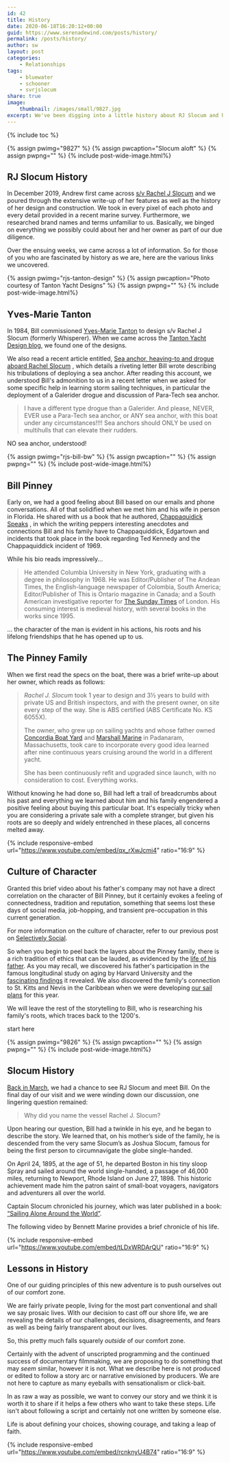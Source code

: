 ```yaml
---
id: 42
title: History
date: 2020-06-18T16:20:12+00:00
guid: https://www.serenadewind.com/posts/history/
permalink: /posts/history/
author: sw
layout: post
categories:
    - Relationships
tags:
    - bluewater
    - schooner
    - svrjslocum
share: true
image:
    thumbnail: /images/small/9827.jpg 
excerpt: We've been digging into a little history about RJ Slocum and her first chapter which spans over 30 years. Here's what we discovered.
---
```

{% include toc %}

{% assign pwimg="9827" %}
{% assign pwcaption="Slocum aloft" %}
{% assign pwpng="" %}
{% include post-wide-image.html%}

## RJ Slocum History

In December 2019, Andrew first came across [s/v Rachel J Slocum](https://www.serenadewind.com/posts/when-first-we-saw-rachel-j-slocum/) and we poured through the extensive write-up of her features as well as the history of her design and construction. We took in every pixel of each photo and every detail provided in a recent marine survey. Furthermore, we researched brand names and terms unfamiliar to us. Basically, we binged on everything we possibly could about her and her owner as part of our due diligence.

Over the ensuing weeks, we came across a lot of information. So for those of you who are fascinated by history as we are, here are the various links we uncovered.

{% assign pwimg="rjs-tanton-design" %}
{% assign pwcaption="Photo courtesy of Tanton Yacht Designs" %}
{% assign pwpng="" %}
{% include post-wide-image.html%}

## Yves-Marie Tanton

In 1984, Bill commissioned [Yves-Marie Tanton](https://www.cruisingworld.com/trinity-vision/) to design s/v Rachel J Slocum (formerly Whisperer). When we came across the [Tanton Yacht Design blog](https://tantonyachtdesign.blogspot.com/), we found one of the designs.

We also read a recent article entitled, [Sea anchor, heaving-to and drogue aboard Rachel Slocum](https://tantonyachtdesign.blogspot.com/2019/04/drogue.html) , which details a riveting letter Bill wrote describing his tribulations of deploying a sea anchor. After reading this account, we understood Bill's admonition to us in a recent letter when we asked for some specific help in learning storm sailing techniques, in particular the deployment of a Galerider drogue and discussion of Para-Tech sea anchor.

> I have a different type drogue than a Galerider. And please, NEVER, EVER use a Para-Tech sea anchor, or ANY sea anchor, with this boat under any circumstances!!!! Sea anchors should ONLY be used on multihulls that can elevate their rudders.

NO sea anchor, understood!

{% assign pwimg="rjs-bill-bw" %}
{% assign pwcaption="" %}
{% assign pwpng="" %}
{% include post-wide-image.html%}

## Bill Pinney

Early on, we had a good feeling about Bill based on our emails and phone conversations. All of that solidified when we met him and his wife in person in Florida. He shared with us a book that he authored, [Chappaquidick Speaks](https://www.amazon.com/Chappaquiddick-Speaks-Bill-Pinney/dp/154811295X) , in which the writing peppers interesting anecdotes and connections Bill and his family have to Chappaquiddick, Edgartown and incidents that took place in the book regarding Ted Kennedy and the Chappaquiddick incident of 1969.

While his bio reads impressively...

> He attended Columbia University in New York, graduating with a degree in philosophy in 1968. He was Editor/Publisher of The Andean Times, the English-language newspaper of Colombia, South America; Editor/Publisher of This is Ontario magazine in Canada; and a South American investigative reporter for [The Sunday Times](https://www.thetimes.co.uk/) of London. His consuming interest is medieval history, with several books in the works since 1995.

... the character of the man is evident in his actions, his roots and his lifelong friendships that he has opened up to us.

## The Pinney Family

When we first read the specs on the boat, there was a brief write-up about her owner, which reads as follows:

> _Rachel J. Slocum_ took 1 year to design and 3½ years to build with private US and British inspectors, and with the present owner, on site every step of the way. She is ABS certified (ABS Certificate No. KS 6055X).
> 
> The owner, who grew up on sailing yachts and whose father owned [Concordia Boat Yard](https://www.concordiaboats.com/) and [Marshall Marine](https://www.marshallcat.com/) in Padanaram, Massachusetts, took care to incorporate every good idea learned after nine continuous years cruising around the world in a different yacht.
> 
> She has been continuously refit and upgraded since launch, with no consideration to cost. Everything works.

Without knowing he had done so, Bill had left a trail of breadcrumbs about his past and everything we learned about him and his family engendered a positive feeling about buying this particular boat. It's especially tricky when you are considering a private sale with a complete stranger, but given his roots are so deeply and widely entrenched in these places, all concerns melted away.

{% include responsive-embed url="https://www.youtube.com/embed/qx_rXwJcmi4" ratio="16:9" %}

## Culture of Character

Granted this brief video about his father's company may not have a direct correlation on the character of Bill Pinney, but it certainly evokes a feeling of connectedness, tradition and reputation, something that seems lost these days of social media, job-hopping, and transient pre-occupation in this current generation.

For more information on the culture of character, refer to our previous post on [Selectively Social](https://serenadewind.com/posts/selectively-social/).

So when you begin to peel back the layers about the Pinney family, there is a rich tradition of ethics that can be lauded, as evidenced by the [life of his father](https://www.dignitymemorial.com/obituaries/dartmouth-ma/william-pinney-6663742). As you may recall, we discovered his father's participation in the famous longitudinal study on aging by Harvard University and the [fascinating findings](https://serenadewind.com/posts/throw-back/) it revealed. We also discovered the family's connection to St. Kitts and Nevis in the Caribbean when we were developing [our sail plans](https://serenadewind.com/posts/2020-sailing-plan/) for this year.

We will leave the rest of the storytelling to Bill, who is researching his family's roots, which traces back to the 1200's.

start here 

{% assign pwimg="9826" %}
{% assign pwcaption="" %}
{% assign pwpng="" %}
{% include post-wide-image.html%}

## Slocum History

[Back in March](https://serenadewind.com/posts/project-slocum-part-5/), we had a chance to see RJ Slocum and meet Bill. On the final day of our visit and we were winding down our discussion, one lingering question remained:

> Why did you name the vessel Rachel J. Slocum?

Upon hearing our question, Bill had a twinkle in his eye, and he began to describe the story. We learned that, on his mother’s side of the family, he is descended from the very same Slocum’s as Joshua Slocum, famous for being the first person to circumnavigate the globe single-handed.

On April 24, 1895, at the age of 51, he departed Boston in his tiny sloop Spray and sailed around the world single-handed, a passage of 46,000 miles, returning to Newport, Rhode Island on June 27, 1898. This historic achievement made him the patron saint of small-boat voyagers, navigators and adventurers all over the world.

Captain Slocum chronicled his journey, which was later published in a book: [“Sailing Alone Around the World”](http://www.joshuaslocumsocietyintl.org/).

The following video by Bennett Marine provides a brief chronicle of his life.

{% include responsive-embed url="https://www.youtube.com/embed/tLDxWRDArQU" ratio="16:9" %}

## Lessons in History

One of our guiding principles of this new adventure is to push ourselves out of our comfort zone.

We are fairly private people, living for the most part conventional and shall we say prosaic lives. With our decision to cast off our shore life, we are revealing the details of our challenges, decisions, disagreements, and fears as well as being fairly transparent about our lives.

So, this pretty much falls squarely _outside_ of our comfort zone.

Certainly with the advent of unscripted programming and the continued success of documentary filmmaking, we are proposing to do something that may _seem_ similar, however it is not. What we describe here is not produced or edited to follow a story arc or narrative envisioned by producers. We are not here to capture as many eyeballs with sensationalism or click-bait.

In as raw a way as possible, we want to convey our story and we think it is worth it to share if it helps a few others who want to take these steps. Life isn't about following a script and certainly not one written by someone else.

Life is about defining your choices, showing courage, and taking a leap of faith.

{% include responsive-embed url="https://www.youtube.com/embed/rcnknyU4B74" ratio="16:9" %}
